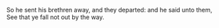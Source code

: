 So he sent his brethren away, and they departed: and he said unto them, See that ye fall not out by the way.
